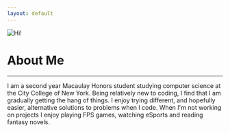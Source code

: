 ```yaml
---
layout: default
---
```


![Hi!](https://avatars0.githubusercontent.com/u/14955890?v=3&s=460)

# About Me
---


I am a second year Macaulay Honors student studying computer science at
the City College of New York. Being relatively new to coding, I find
that I am gradually getting the hang of things. I enjoy trying different,
and hopefully easier, alternative solutions to problems when I code. When I'm not
working on projects I enjoy playing FPS games, watching eSports and reading fantasy novels.


